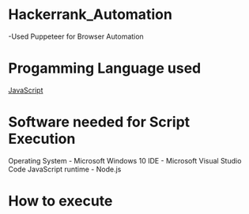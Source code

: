 # Hackerrank_Automation
-Used Puppeteer for Browser Automation

# Progamming Language used
[JavaScript](https://www.w3schools.com/js/DEFAULT.asp)

# Software needed for Script Execution
Operating System - Microsoft Windows 10
IDE - Microsoft Visual Studio Code
JavaScript runtime - Node.js

# How to execute

